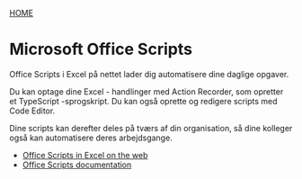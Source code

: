 [HOME](../README.md)
# Microsoft Office Scripts
Office Scripts i Excel på nettet lader dig automatisere dine daglige opgaver. 

Du kan optage dine Excel - handlinger med Action Recorder, som opretter et TypeScript -sprogskript. Du kan også oprette og redigere scripts med Code Editor. 

Dine scripts kan derefter deles på tværs af din organisation, så dine kolleger også kan automatisere deres arbejdsgange.

- [Office Scripts in Excel on the web](https://docs.microsoft.com/en-us/office/dev/scripts/overview/excel)
- [Office Scripts documentation](https://docs.microsoft.com/en-us/office/dev/scripts/)
